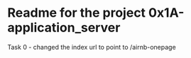 # Readme for the project 0x1A-application_server

Task 0 - changed the index url to point to /airnb-onepage
